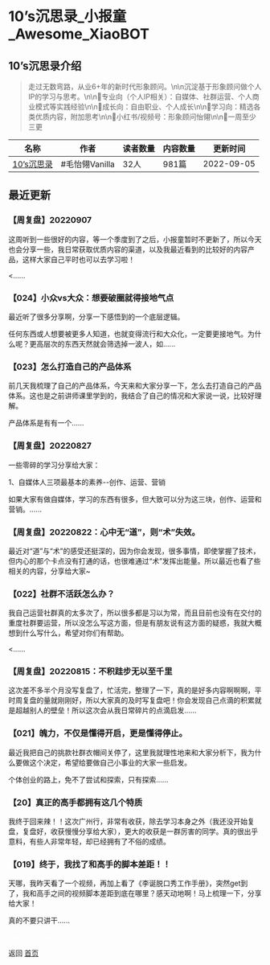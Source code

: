# 10’s沉思录_小报童_Awesome_XiaoBOT

## 10’s沉思录介绍
> 走过无数弯路，从业6+年的新时代形象顾问。\n\n沉淀基于形象顾问做个人IP的学习与思考。\n\n🔹专业向（个人IP相关）：自媒体、社群运营、个人商业模式等实践经验\n\n🔸成长向：自由职业、个人成长\n\n🔹学习向：精选各类优质内容，附加思考\n\n🔸小红书/视频号：形象顾问怡翎\n\n🔹一周至少三更  
  


|名称|作者|读者数量|内容数量|更新时间|
|---|---|---|---|---|
|[10’s沉思录](https://xiaobot.net/p/MMYL1010?refer=0b133df9-27dc-423b-8101-639049001c13)|#毛怡翎Vanilla|32人|981篇|2022-09-05|

## 最近更新
### 【周复盘】20220907

这周听到一些很好的内容，等一个季度到了之后，小报童暂时不更新了，所以今天也会分享一些，我日常获取优质内容的渠道，以及我最近看到的比较好的内容产品，这样大家自己平时也可以去学习啦！

<......

### 【024】小众vs大众：想要破圈就得接地气点

最近听了很多分享啊，分享一下感悟到的一个底层逻辑。

任何东西或人想要被更多人知道，也就变得流行和大众化，一定要更接地气。为什么呢？更高层次的东西天然就会筛选掉一波人，如......

### 【023】怎么打造自己的产品体系

前几天我梳理了自己的产品体系，今天来和大家分享一下，怎么去打造自己的产品体系。这也是之前讲师课里学到的，我结合了自己的情况和大家说一说，比较好理解。

产品体系是有有一个......

### 【周复盘】20220827

一些零碎的学习分享给大家：

1、自媒体人三项最基本的素养--创作、运营、营销

如果大家有做自媒体，学习的东西有很多，但大致可以分为这三块，创作、运营和营销。......

### 【周复盘】20220822：心中无“道”，则“术”失效。

最近对“道”与“术”的感受还挺深的，因为你会发现，很多事情，即使掌握了技术，但内心的那个卡点没有打通的话，也很难通过“术”发挥出能量。所以最近也看了些相关的内容，分享给大家~

### 【022】社群不活跃怎么办？

我自己运营社群真的太多次了，所以很多都是习以为常，而且目前也没有在交付的重度社群要运营，所以没怎么写这方面，但是有朋友说有这方面的疑惑，我就大概想到什么写什么，希望对你们有帮助。

<......

### 【周复盘】20220815：不积跬步无以至千里

这次差不多半个月没写复盘了，忙活完，整理了一下，真的是好多内容啊啊啊，平时周复盘的量就刚刚好，所以大家真的及时写复盘吧！你会发现自己点滴的积累就是超越别人的壁垒！所以这次会从我日常碎片的点滴启发......

### 【021】魄力，不仅是懂得开启，更是懂得停止。

最近我把自己的挑款社群衣帽间关停了，这里我就理性地来和大家分析下，我为什么要做这个决定，希望给要做自己小事业的大家一些启发。

个体创业的路上，免不了尝试和探索，只有探索......

### 【20】真正的高手都拥有这几个特质

我终于回来辣！！这次广州行，非常有收获，除去学习本身之外（我还没开始复盘，复盘好，收获慢慢分享给大家），更大的收获是一群厉害的同学。真的很出乎意料，有些人非常年轻，却已经拥有了不俗的成绩。

### 【019】终于，我找了和高手的脚本差距！！

天哪，我昨天看了一个视频，再加上看了《李诞脱口秀工作手册》，突然get到了，我和高手之间的视频脚本差距到底在哪里？感天动地啊！马上梳理一下，分享给大家！

真的不要只讲干......


<a href="https://github.com/Reno9527/awesome-xiaobot" style="color: white; text-decoration: none;">awesome-xiaobot</a>

返回 [首页](../README.md)
